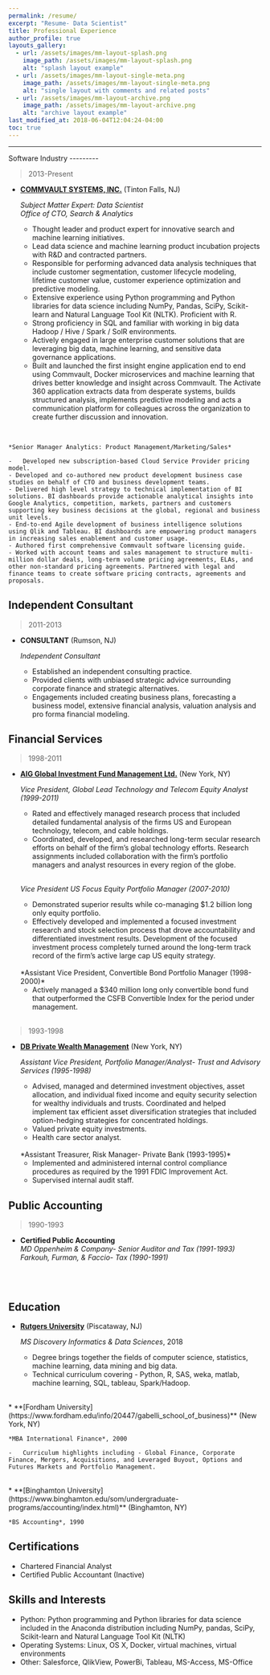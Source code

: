 ```yaml
---
permalink: /resume/
excerpt: "Resume- Data Scientist"
title: Professional Experience
author_profile: true
layouts_gallery:
  - url: /assets/images/mm-layout-splash.png
    image_path: /assets/images/mm-layout-splash.png
    alt: "splash layout example"
  - url: /assets/images/mm-layout-single-meta.png
    image_path: /assets/images/mm-layout-single-meta.png
    alt: "single layout with comments and related posts"
  - url: /assets/images/mm-layout-archive.png
    image_path: /assets/images/mm-layout-archive.png
    alt: "archive layout example"
last_modified_at: 2018-06-04T12:04:24-04:00
toc: true
---
```

<hr>
Software Industry
---------

> 2013-Present

* **[COMMVAULT SYSTEMS, INC.](https://www.commvault.com/about-us)** (Tinton Falls, NJ)

    *Subject Matter Expert: Data Scientist  
    Office of CTO, Search & Analytics*

    -	Thought leader and product expert for innovative search and machine learning initiatives.  
    - Lead data science and machine learning product incubation projects with R&D and contracted partners.  
    -	Responsible for performing advanced data analysis techniques that include customer segmentation, customer lifecycle modeling, lifetime customer value, customer experience optimization and predictive modeling.
    -	Extensive experience using Python programming and Python libraries for data science including NumPy, Pandas, SciPy, Scikit-learn and Natural Language Tool Kit (NLTK).  Proficient with R.
    - Strong proficiency in SQL and familiar with working in big data Hadoop / Hive / Spark / SolR environments.
    - Actively engaged in large enterprise customer solutions that are leveraging big data, machine learning, and sensitive data governance applications.
    - Built and launched the first insight engine application end to end using Commvault, Docker microservices and machine learning that drives better knowledge and insight across Commvault. The Activate 360 application extracts data from desperate systems, builds structured analysis, implements predictive modeling and acts a communication platform for colleagues across the organization to create further discussion and innovation.    
<br/>

    *Senior Manager Analytics: Product Management/Marketing/Sales*

    -	Developed new subscription-based Cloud Service Provider pricing model.  
    - Developed and co-authored new product development business case studies on behalf of CTO and business development teams.  
    - Delivered high level strategy to technical implementation of BI solutions. BI dashboards provide actionable analytical insights into Google Analytics, competition, markets, partners and customers supporting key business decisions at the global, regional and business unit levels.
    - End-to-end Agile development of business intelligence solutions using Qlik and Tableau. BI dashboards are empowering product managers in increasing sales enablement and customer usage.
    - Authored first comprehensive Commvault software licensing guide.  
    - Worked with account teams and sales management to structure multi-million dollar deals, long-term volume pricing agreements, ELAs, and other non-standard pricing agreements. Partnered with legal and finance teams to create software pricing contracts, agreements and proposals.

Independent Consultant
---------  
> 2011-2013

*   **CONSULTANT** (Rumson, NJ)

    *Independent Consultant*
    -	Established an independent consulting practice.
    - Provided clients with unbiased strategic advice surrounding corporate finance and strategic alternatives.
    -	Engagements included creating business plans, forecasting a business model, extensive financial analysis, valuation analysis and pro forma financial modeling.  


Financial Services
---------  
> 1998-2011

*   **[AIG Global Investment Fund Management Ltd.](https://www.bloomberg.com/research/stocks/private/snapshot.asp?privcapId=13290936)** (New York, NY)

    *Vice President, Global Lead Technology and Telecom Equity Analyst (1999-2011)*

    -	Rated and effectively managed research process that included detailed fundamental analysis of the firms US and European technology, telecom, and cable holdings.
    -	Coordinated, developed, and researched long-term secular research efforts on behalf of the firm’s global technology efforts.  Research assignments included collaboration with the firm’s portfolio managers and analyst resources in every region of the globe.  
    <br/>

      *Vice President US Focus Equity Portfolio Manager (2007-2010)*

      - Demonstrated superior results while co-managing $1.2 billion long only equity portfolio.  
      - Effectively developed and implemented a focused investment research and stock selection process that drove accountability and differentiated investment results.  Development of the focused investment process completely turned around the long-term track record of the firm’s active large cap US equity strategy.

      <br/>
      *Assistant Vice President, Convertible Bond Portfolio Manager (1998-2000)*

      -	Actively managed a $340 million long only convertible bond fund that outperformed the CSFB Convertible Index for the period under management.  
      <br/>

> 1993-1998

*   **[DB Private Wealth Management](https://deutschewealth.com/content/deutschewealth/en/capabilities.html)** (New York, NY)


    *Assistant Vice President, Portfolio Manager/Analyst- Trust and Advisory Services (1995-1998)*

    -   Advised, managed and determined investment objectives, asset allocation, and individual fixed income and equity security selection for wealthy individuals and trusts.  Coordinated and helped implement tax efficient asset diversification strategies that included option-hedging strategies for concentrated holdings.  
    - Valued private equity investments.  
    - Health care sector analyst.

    <br/>
    *Assistant Treasurer, Risk Manager- Private Bank (1993-1995)*

    - Implemented and administered internal control compliance procedures as required by the 1991 FDIC Improvement Act.
    - Supervised internal audit staff.

Public Accounting
---------  
> 1990-1993

*   **Certified Public Accounting**  
    *MD Oppenheim & Company- Senior Auditor and Tax (1991-1993)*  
    *Farkouh, Furman, & Faccio- Tax (1990-1991)*
<br/>
<br/>


Education
---------

*   **[Rutgers University](https://mbs.rutgers.edu/program/analytics-discovery-informatics-data-sciences)** (Piscataway, NJ)

    *MS Discovery Informatics & Data Sciences*, 2018

    -   Degree brings together the fields of computer science, statistics, machine learning, data mining and big data.
    -   Technical curriculum covering - Python, R, SAS, weka, matlab, machine learning, SQL, tableau, Spark/Hadoop.  
<br/>
*   **[Fordham University](https://www.fordham.edu/info/20447/gabelli_school_of_business)** (New York, NY)

    *MBA International Finance*, 2000

    -   Curriculum highlights including - Global Finance, Corporate Finance, Mergers, Acquisitions, and Leveraged Buyout, Options and Futures Markets and Portfolio Management.    
<br/>
*   **[Binghamton University](https://www.binghamton.edu/som/undergraduate-programs/accounting/index.html)** (Binghamton, NY)

    *BS Accounting*, 1990  

Certifications
------
* Chartered Financial Analyst
* Certified Public Accountant (Inactive)

Skills and Interests
------

* Python: Python programming and Python libraries for data science included in the Anaconda distribution including NumPy, pandas, SciPy, Scikit-learn and Natural Language Tool Kit (NLTK)
* Operating Systems: Linux, OS X, Docker, virtual machines, virtual environments
* Other: Salesforce, QlikView, PowerBi, Tableau, MS-Access, MS-Office
